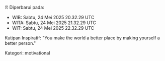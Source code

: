 ⏰ Diperbarui pada:
- WIB: Sabtu, 24 Mei 2025 20.32.29 UTC
- WITA: Sabtu, 24 Mei 2025 21.32.29 UTC
- WIT: Sabtu, 24 Mei 2025 22.32.29 UTC

Kutipan Inspiratif:
"You make the world a better place by making yourself a better person."


Kategori: motivational

